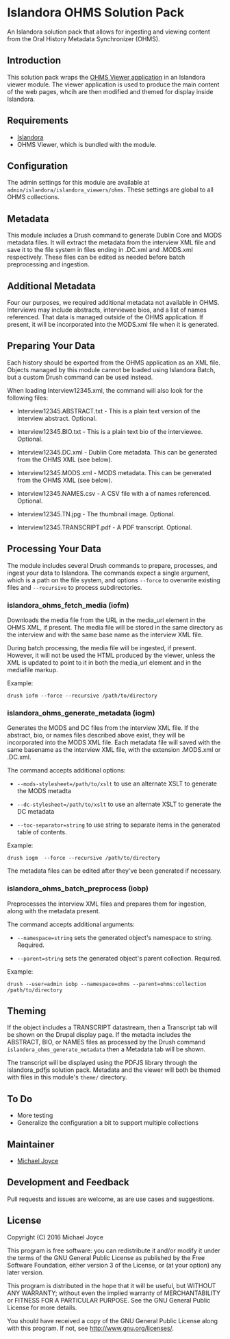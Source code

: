 # Islandora OHMS Solution Pack

An Islandora solution pack that allows for ingesting and viewing content from 
the Oral History Metadata Synchronizer (OHMS).

## Introduction

This solution pack wraps the 
[OHMS Viewer application](http://www.oralhistoryonline.org/) in an Islandora 
viewer module. The viewer application is used to produce the main content of
the web pages, whcih are then modified and themed for display inside Islandora.

## Requirements

* [Islandora](https://github.com/Islandora/islandora)
* OHMS Viewer, which is bundled with the module.

## Configuration

The admin settings for this module are available at 
`admin/islandora/islandora_viewers/ohms`. These settings are global to all OHMS
collections. 

## Metadata

This module includes a Drush command to generate Dublin Core and MODS metadata
files. It will extract the metadata from the interview XML file and save it to
the file system in files ending in .DC.xml and .MODS.xml respectively. These
files can be edited as needed before batch preprocessing and ingestion.

## Additional Metadata

Four our purposes, we required additional metadata not available in OHMS. 
Interviews may include abstracts, interviewee bios, and a list of names 
referenced. That data is managed outside of the OHMS application. If present, it
will be incorporated into the MODS.xml file when it is generated.

## Preparing Your Data

Each history should be exported from the OHMS application as an XML file. 
Objects managed by this module cannot be loaded using Islandora Batch, but a 
custom Drush command can be used instead.

When loading Interview12345.xml, the command will also look for the following 
files:

* Interview12345.ABSTRACT.txt - This is a plain text version of the interview 
abstract. Optional.

* Interview12345.BIO.txt - This is a plain text bio of the interviewee. 
Optional.

* Interview12345.DC.xml - Dublin Core metadata. This can be generated from the
OHMS XML (see below).

* Interview12345.MODS.xml - MODS metadata. This can be generated from the OHMS
XML (see below).

* Interview12345.NAMES.csv - A CSV file with a of names referenced. Optional.

* Interview12345.TN.jpg - The thumbnail image. Optional.

* Interview12345.TRANSCRIPT.pdf - A PDF transcript. Optional.

## Processing Your Data

The module includes several Drush commands to prepare, processes, and ingest
your data to Islandora. The commands expect a single argument, which is a path
on the file system, and options `--force` to overwrite existing files and 
`--recursive` to process subdirectories.

### islandora_ohms_fetch_media (iofm)

Downloads the media file from the URL in the media_url element in the OHMS XML,
if present. The media file will be stored in the same directory as the interview 
and with the same base name as the interview XML file. 

During batch processing, the media file will be ingested, if present. However, 
it will not be used the HTML produced by the viewer, unless the XML is updated 
to point to it in both the media_url element and in the mediafile markup.

Example:

`drush iofm --force --recursive /path/to/directory`

### islandora_ohms_generate_metadata (iogm)

Generates the MODS and DC files from the interview XML file. If the abstract,
bio, or names files described above exist, they will be incorporated into the 
MODS XML file. Each metadata file will saved with the same basename as the 
interview XML file, with the extension .MODS.xml or .DC.xml. 

The command accepts additional options: 

* `--mods-stylesheet=/path/to/xslt` to use an alternate XSLT to generate the 
MODS metadta

* `--dc-stylesheet=/path/to/xslt` to use an alternate XSLT to generate the DC
metadata

* `--toc-separator=string` to use string to separate items in the generated
table of contents.

Example:

`drush iogm  --force --recursive /path/to/directory`

The metadata files can be edited after they've been generated if necessary.

### islandora_ohms_batch_preprocess (iobp)

Preprocesses the interview XML files and prepares them for ingestion, along with
the metadata present.

The command accepts additional arguments:

* `--namespace=string` sets the generated object's namespace to string. Required.

* `--parent=string` sets the generated object's parent collection. Required.

Example:

`drush --user=admin iobp --namespace=ohms --parent=ohms:collection /path/to/directory`

## Theming

If the object includes a TRANSCRIPT datastream, then a Transcript tab
will be shown on the Drupal display page. If the metadta includes the
ABSTRACT, BIO, or NAMES files as processed by the Drush command 
`islandora_ohms_generate_metadata` then a Metadata tab will be shown.

The transcript will be displayed using the PDFJS library through the 
islandora_pdfjs solution pack. Metadata and the viewer will both be themed
with files in this module's `theme/` directory.

## To Do

* More testing
* Generalize the configuration a bit to support multiple collections

## Maintainer

* [Michael Joyce](https://github.com/ubermichael)

## Development and Feedback

Pull requests and issues are welcome, as are use cases and suggestions.

## License

Copyright (C) 2016 Michael Joyce

This program is free software: you can redistribute it and/or modify
it under the terms of the GNU General Public License as published by
the Free Software Foundation, either version 3 of the License, or
(at your option) any later version.

This program is distributed in the hope that it will be useful,
but WITHOUT ANY WARRANTY; without even the implied warranty of
MERCHANTABILITY or FITNESS FOR A PARTICULAR PURPOSE.  See the
GNU General Public License for more details.

You should have received a copy of the GNU General Public License
along with this program.  If not, see <http://www.gnu.org/licenses/>.

